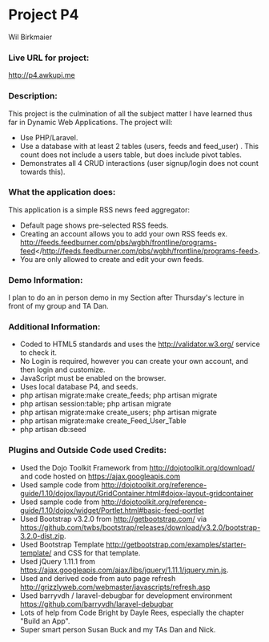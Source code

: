 # Project P4
Wil Birkmaier

### Live URL for project:
<http://p4.awkupi.me>

### Description:
This project is the culmination of all the subject matter I have learned thus far in Dynamic Web Applications. The project will:
+ Use PHP/Laravel.
+ Use a database with at least 2 tables (users, feeds and feed_user) . This count does not include a users table, but does include pivot tables.
+ Demonstrates all 4 CRUD interactions (user signup/login does not count towards this).

### What the application does:
This application is a simple RSS news feed aggregator:
+ Default page shows pre-selected RSS feeds.
+ Creating an account allows you to add your own RSS feeds ex. <http://feeds.feedburner.com/pbs/wgbh/frontline/programs-feed></http://feeds.feedburner.com/pbs/wgbh/frontline/programs-feed>.
+ You are only allowed to create and edit your own feeds.

### Demo Information:
I plan to do an in person demo in my Section after Thursday's lecture in front of my group and TA Dan.

### Additional Information:
+ Coded to HTML5 standards and uses the <http://validator.w3.org/> service to check it.
+ No Login is required, however you can create your own account, and then login and customize.
+ JavaScript must be enabled on the browser.
+ Uses local database P4, and seeds.
 + php artisan migrate:make create_feeds; php artisan migrate
 + php artisan session:table; php artisan migrate
 + php artisan migrate:make create_users; php artisan migrate
 + php artisan migrate:make create_Feed_User_Table
 + php artisan db:seed

### Plugins and Outside Code used Credits:
+ Used the Dojo Toolkit Framework from <http://dojotoolkit.org/download/> and code hosted on https://ajax.googleapis.com
+ Used sample code from <http://dojotoolkit.org/reference-guide/1.10/dojox/layout/GridContainer.html#dojox-layout-gridcontainer>
+ Used sample code from <http://dojotoolkit.org/reference-guide/1.10/dojox/widget/Portlet.html#basic-feed-portlet>
+ Used Bootstrap v3.2.0 from <http://getbootstrap.com/> via <https://github.com/twbs/bootstrap/releases/download/v3.2.0/bootstrap-3.2.0-dist.zip>.
+ Used Bootstrap Template <http://getbootstrap.com/examples/starter-template/> and CSS for that template.
+ Used jQuery 1.11.1 from <https://ajax.googleapis.com/ajax/libs/jquery/1.11.1/jquery.min.js>.
+ Used and derived code from auto page refresh <http://grizzlyweb.com/webmaster/javascripts/refresh.asp>
+ Used barryvdh / laravel-debugbar for development environment <https://github.com/barryvdh/laravel-debugbar>
+ Lots of help from Code Bright by Dayle Rees, especially the chapter "Build an App".
+ Super smart person Susan Buck and my TAs Dan and Nick.